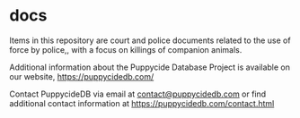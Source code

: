 docs
====

Items in this repository are court and police documents related to the use of force by police,, with a focus on killings of companion animals.

Additional information about the Puppycide Database Project is available on our website, https://puppycidedb.com/ 

Contact PuppycideDB via email at contact@puppycidedb.com or find additional contact information at https://puppycidedb.com/contact.html